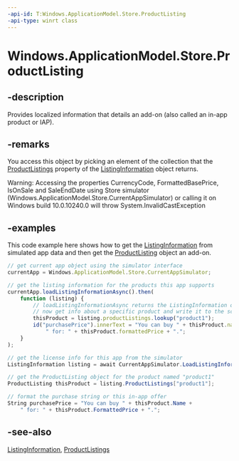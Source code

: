 ```yaml
---
-api-id: T:Windows.ApplicationModel.Store.ProductListing
-api-type: winrt class
---
```


<!-- Class syntax.
public class ProductListing : Windows.ApplicationModel.Store.IProductListing, Windows.ApplicationModel.Store.IProductListing2, Windows.ApplicationModel.Store.IProductListingWithMetadata
-->

# Windows.ApplicationModel.Store.ProductListing

## -description
Provides localized information that details an add-on (also called an in-app product or IAP).

## -remarks
You access this object by picking an element of the collection that the [ProductListings](listinginformation_productlistings.md) property of the [ListingInformation](listinginformation.md) object returns.

Warning: Accessing the properties CurrencyCode, FormattedBasePrice, IsOnSale and SaleEndDate using Store simulator (Windows.ApplicationModel.Store.CurrentAppSimulator) or calling it on Windows build 10.0.10240.0 will throw System.InvalidCastException


## -examples
This code example here shows how to get the [ListingInformation](listinginformation.md) from simulated app data and then get the [ProductListing](productlisting.md) object an add-on.

```javascript
// get current app object using the simulator interface
currentApp = Windows.ApplicationModel.Store.CurrentAppSimulator;

// get the listing information for the products this app supports
currentApp.loadListingInformationAsync().then(
    function (listing) {
        // loadListingInformationAsync returns the ListingInformation object in listing.
        // now get info about a specific product and write it to the screen.
        thisProduct = listing.productListings.lookup("product1");
        id("purchasePrice").innerText = "You can buy " + thisProduct.name +
            " for: " + thisProduct.formattedPrice + ".";
    }
);

```

```csharp
// get the license info for this app from the simulator
ListingInformation listing = await CurrentAppSimulator.LoadListingInformationAsync();

// get the ProductListing object for the product named "product1"
ProductListing thisProduct = listing.ProductListings["product1"];

// format the purchase string or this in-app offer
String purchasePrice = "You can buy " + thisProduct.Name + 
    " for: " + thisProduct.FormattedPrice + ".";

```



## -see-also
[ListingInformation](listinginformation.md), [ProductListings](listinginformation_productlistings.md)
